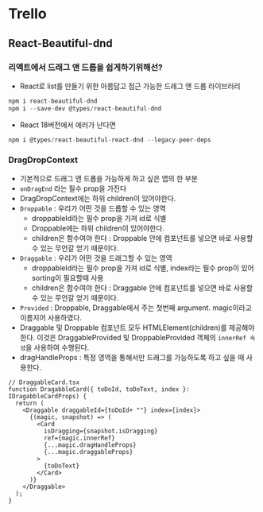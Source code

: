
# Trello

## React-Beautiful-dnd

### 리액트에서 드래그 앤 드롭을 쉽게하기위해선?

- React로 list를 만들기 위한 아름답고 접근 가능한 드래그 앤 드롭 라이브러리
```jsx
npm i react-beautiful-dnd
npm i --save-dev @types/react-beautiful-dnd
```

- React 18버전에서 에러가 난다면
```jsx
npm i @types/react-beautiful-react-dnd --legacy-peer-deps
```

### DragDropContext

- 기본적으로 드래그 앤 드롭을 가능하게 하고 싶은 앱의 한 부분
- `onDragEnd` 라는 필수 prop을 가진다
- DragDropContext에는 하위 children이 있어야한다.
- `Droppable` : 우리가 어떤 것을 드롭할 수 있는 영역
    - droppableId라는 필수 prop을 가져 id로 식별
    - Droppable에는 하위 children이 있어야한다.
    - children은 함수여야 한다 : Droppable 안에 컴포넌트를 넣으면 바로 사용할 수 있는 무언갈 얻기 때문이다.
- `Draggable` : 우리가 어떤 것을 드래그할 수 있는 영역
    - droppableId라는 필수 prop을 가져 id로 식별, index라는 필수 prop이 있어 sorting이 필요할때 사용
    - children은 함수여야 한다 : Draggable 안에 컴포넌트를 넣으면 바로 사용할 수 있는 무언갈 얻기 때문이다.
- `Provided` : Droppable, Draggable에서 주는 첫번째 argument. magic이라고 이름지어 사용하였다.
- Draggable 및 Droppable 컴포넌트 모두 HTMLElement(children)를 제공해야 한다. 이것은 DraggableProvided 및 DroppableProvided 객체의 `innerRef 속성`을 사용하여 수행된다.
- dragHandleProps : 특정 영역을 통해서만 드래그를 가능하도록 하고 싶을 때 사용한다.

```tsx
// DraggableCard.tsx
function DragabbleCard({ toDoId, toDoText, index }: IDragabbleCardProps) {
  return (
    <Draggable draggableId={toDoId+ ""} index={index}>
      {(magic, snapshot) => (
        <Card
          isDragging={snapshot.isDragging}
          ref={magic.innerRef}
          {...magic.dragHandleProps}
          {...magic.draggableProps}
        >
          {toDoText}
        </Card>
      )}
    </Draggable>
  );
}
```